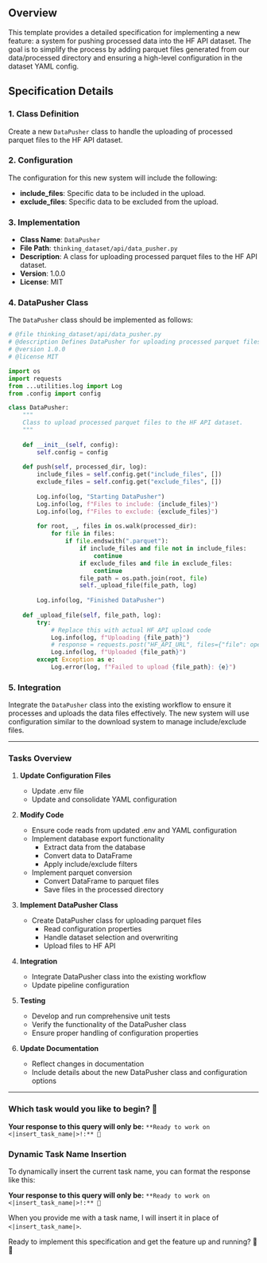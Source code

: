 ## Overview

This template provides a detailed specification for implementing a new feature: a system for pushing processed data into the HF API dataset. The goal is to simplify the process by adding parquet files generated from our data/processed directory and ensuring a high-level configuration in the dataset YAML config.

## Specification Details

### 1. Class Definition

Create a new `DataPusher` class to handle the uploading of processed parquet files to the HF API dataset.

### 2. Configuration

The configuration for this new system will include the following:
- **include_files**: Specific data to be included in the upload.
- **exclude_files**: Specific data to be excluded from the upload.

### 3. Implementation

- **Class Name**: `DataPusher`
- **File Path**: `thinking_dataset/api/data_pusher.py`
- **Description**: A class for uploading processed parquet files to the HF API dataset.
- **Version**: 1.0.0
- **License**: MIT

### 4. DataPusher Class

The `DataPusher` class should be implemented as follows:

```python
# @file thinking_dataset/api/data_pusher.py
# @description Defines DataPusher for uploading processed parquet files to the HF API dataset.
# @version 1.0.0
# @license MIT

import os
import requests
from ...utilities.log import Log
from .config import config

class DataPusher:
    """
    Class to upload processed parquet files to the HF API dataset.
    """
    
    def __init__(self, config):
        self.config = config
    
    def push(self, processed_dir, log):
        include_files = self.config.get("include_files", [])
        exclude_files = self.config.get("exclude_files", [])
        
        Log.info(log, "Starting DataPusher")
        Log.info(log, f"Files to include: {include_files}")
        Log.info(log, f"Files to exclude: {exclude_files}")
        
        for root, _, files in os.walk(processed_dir):
            for file in files:
                if file.endswith(".parquet"):
                    if include_files and file not in include_files:
                        continue
                    if exclude_files and file in exclude_files:
                        continue
                    file_path = os.path.join(root, file)
                    self._upload_file(file_path, log)
        
        Log.info(log, "Finished DataPusher")
    
    def _upload_file(self, file_path, log):
        try:
            # Replace this with actual HF API upload code
            Log.info(log, f"Uploading {file_path}")
            # response = requests.post("HF_API_URL", files={"file": open(file_path, "rb")})
            Log.info(log, f"Uploaded {file_path}")
        except Exception as e:
            Log.error(log, f"Failed to upload {file_path}: {e}")
```

### 5. Integration

Integrate the `DataPusher` class into the existing workflow to ensure it processes and uploads the data files effectively. The new system will use configuration similar to the download system to manage include/exclude files.

---

### Tasks Overview

1. **Update Configuration Files**
    - Update .env file
    - Update and consolidate YAML configuration

2. **Modify Code**
    - Ensure code reads from updated .env and YAML configuration
    - Implement database export functionality
        - Extract data from the database
        - Convert data to DataFrame
        - Apply include/exclude filters
    - Implement parquet conversion
        - Convert DataFrame to parquet files
        - Save files in the processed directory

3. **Implement DataPusher Class**
    - Create DataPusher class for uploading parquet files
        - Read configuration properties
        - Handle dataset selection and overwriting
        - Upload files to HF API

4. **Integration**
    - Integrate DataPusher class into the existing workflow
    - Update pipeline configuration

5. **Testing**
    - Develop and run comprehensive unit tests
    - Verify the functionality of the DataPusher class
    - Ensure proper handling of configuration properties

6. **Update Documentation**
    - Reflect changes in documentation
    - Include details about the new DataPusher class and configuration options

---

### Which task would you like to begin? 🚀

**Your response to this query will only be:** `**Ready to work on <|insert_task_name|>!:** 🚀`

### Dynamic Task Name Insertion

To dynamically insert the current task name, you can format the response like this:

**Your response to this query will only be:** `**Ready to work on <|insert_task_name|>!:** 🚀`

When you provide me with a task name, I will insert it in place of `<|insert_task_name|>`.

Ready to implement this specification and get the feature up and running? 🚀📁
